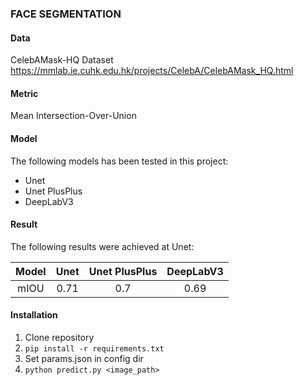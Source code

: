 ### FACE SEGMENTATION

#### Data
CelebAMask-HQ Dataset
https://mmlab.ie.cuhk.edu.hk/projects/CelebA/CelebAMask_HQ.html

#### Metric
Mean Intersection-Over-Union

#### Model 
The following models has been tested in this project: 
 - Unet
 - Unet PlusPlus
 - DeepLabV3
 
 #### Result
 The following results were achieved at Unet:
  
  | Model | Unet | Unet PlusPlus | DeepLabV3 |
  | :---: | :---: | :---: | :---: |
  | mIOU | 0.71 | 0.7 | 0.69 |
  
 #### Installation
 1. Clone repository
 2. `pip install -r requirements.txt`
 3. Set params.json in config dir
 4. `python predict.py <image_path>`
 
 
